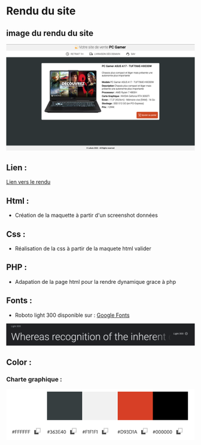 # Rendu du site
## image du rendu du site
![Display](asset/Display.png)
## Lien :
[Lien vers le rendu](https://lahuts.github.io/php_maquette/)


## Html :
- Création de la maquette à partir d'un screenshot données
## Css :
- Réalisation de la css  à partir de la maquete html valider
## PHP :
- Adapation de la page html pour la rendre dynamique grace à php

## Fonts :
 - Roboto light 300 disponible sur : [Google Fonts](https://fonts.google.com/specimen/Roboto?query=roboto)

 ![Roboto](asset/fonts.png)

 ## Color : 
 ### Charte graphique :
  ![Color](asset/color.png)
